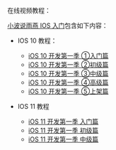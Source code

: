 
在线视频教程：

[小波说雨燕 IOS 入门](http://xiaoboswift.com/search?q=ios)包含如下内容：

* IOS 10 教程：
	* [iOS 10 开发第一季 ①入门篇](http://xiaoboswift.com/course/39)
	* [iOS 10 开发第一季 ②初级篇](http://xiaoboswift.com/my/course/40)
	* [iOS 10 开发第一季 ③中级篇](http://xiaoboswift.com/course/42)
	* [iOS 10 开发第一季 ④高级篇](http://xiaoboswift.com/course/43)
	* [iOS 10 开发第一季 ⑤上架篇](http://xiaoboswift.com/my/course/44)
	
* IOS 11 教程	
	* [iOS 11 开发第一季 入门篇](http://xiaoboswift.com/my/course/89)
	* [iOS 11 开发第一季 初级篇](http://xiaoboswift.com/course/90)
	* [iOS 11 开发第一季 中级篇](http://xiaoboswift.com/course/91)